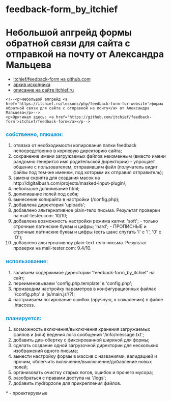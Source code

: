 # feedback-form_by_itchief

<h1>Небольшой апгрейд формы обратной связи для сайта с отправкой на почту от Александра Мальцева</h1>
<ul>
	<li><a href='https://github.com/itchief/feedback-form'>itchief/feedback-form на github.com</a>
	</li><li><a href='https://yadi.sk/d/YcF2Qwwf3KxxQy'>архив исходника</a>
	</li><li><a href='https://itchief.ru/lessons/php/feedback-form-for-website'>описание на сайте itchief.ru</a>
	</li>
</ul>
	
	<!--<p>Небольшой апгрейд <a href='https://itchief.ru/lessons/php/feedback-form-for-website'>формы обратной связи для сайта с отправкой на почту</a> от Александра Мальцева</p>-->
	<p>Оригинал здесь: <a href='https://github.com/itchief/feedback-form'>itchief/feedback-form</a></p-->

<h3 style='color:rgb(15, 148, 215);'>собственно, плюшки:</h3>
	<ol>
		<li>отвязка от необходимости копирования папки feedback непосредственно в корневую директорию сайта;
		</li><li>сохранение имени загружаемых файлов неизменным (вместо имени рандомно генерится имя родительской директории) - упрощает общение с пользователем, отправившим файл (получатель видит файлы под тем-же именем, под которым их отправил отправитель);
		</li><li>замена скрипта для создания масок на http://digitalbush.com/projects/masked-input-plugin/;
		</li><li>небольшое допиливание html;
		</li><li>допиливание полей под себя;
		</li><li>вынесение копирайта в настройки (/config.php);
		</li><li>добавлена директория 'uploads';
		</li><li>добавлено альтернативное plain-тело письма. Результат проверки на mail-tester.com:	10/10;
		</li><li>добавлена возможность настройки режима капчи: 'soft'; - только строчные латинские буквы и цифры; 'hard'; - ПРОПИСНЫЕ и строчные латинские буквы и цифры (есть шанс спутать 'l' с 'I', '0' с 'O');
		</li><li>добавлено альтернативноу plain-text тело письма. Результат проверки на mail-tester.com:	9.4/10.
		</li>
	</ol>

<h3 style='color:rgb(15, 148, 215);'>использование:</h3>
	<ol>
		<!--li>настройка параметров в конфигурационных файлах /process/process_settings.php;-->
		<li>заливаем содержимое директории 'feedback-form_by_itchief' на сайт;
		</li><li>переименовываем 'config.php.template' в 'config.php';
		</li><li>производим настройку параметров в конфигурационных файлах '/config.php' и 'js/main.js'(?);
		</li><li>настраиваем логирование ошибок (вручную, к сожалению) в файле .htaccess.
		</li>
	</ol>
	
<h3 style='color:rgb(15, 148, 215);'>планируется:</h3>
	<ol>
		<li>возможность включения/выключения хранения загружаемых файлов и (или) ведения лога сообщений '/info/message.txt';
		</li><li>добавить див-обертку с фиксированной шириной для формы;
		</li><li>сделать создание одной загрузочной директории для нескольких изображений одного письма;
		</li><li>вынести настройку формы в массив с названиями, валидацией и прочим, облегчить включение/выключение/добавление новых полей;
		</li><li>организовать очистку старых логов, ошибок и прочего мусора;
		</li><li>разобраться с правами доступа на '/logs';
		</li><li>добавить mydropzone для прикрепления файлов.
		<!--/li><li-->
		</li>
	</ol>
  
<!--https://www.youtube.com/watch?v=gd74R-rvfsY-->
<!--/li><li>http://www.sesmikcms.ru/pages/read/ischerpyvajuschaja-instrukcija-po-php-mailer/-->
<div stile='border-top:1px #555 solid'>* - проектируемые</div>